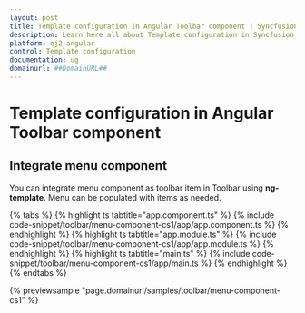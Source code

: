 ```yaml
---
layout: post
title: Template configuration in Angular Toolbar component | Syncfusion
description: Learn here all about Template configuration in Syncfusion Angular Toolbar component of Syncfusion Essential JS 2 and more.
platform: ej2-angular
control: Template configuration 
documentation: ug
domainurl: ##DomainURL##
---
```


# Template configuration in Angular Toolbar component

## Integrate menu component

You can integrate menu component as toolbar item in Toolbar using **ng-template**. Menu can be populated with items as needed.

{% tabs %}
{% highlight ts tabtitle="app.component.ts" %}
{% include code-snippet/toolbar/menu-component-cs1/app/app.component.ts %}
{% endhighlight %}
{% highlight ts tabtitle="app.module.ts" %}
{% include code-snippet/toolbar/menu-component-cs1/app/app.module.ts %}
{% endhighlight %}
{% highlight ts tabtitle="main.ts" %}
{% include code-snippet/toolbar/menu-component-cs1/app/main.ts %}
{% endhighlight %}
{% endtabs %}
  
{% previewsample "page.domainurl/samples/toolbar/menu-component-cs1" %}